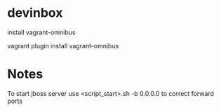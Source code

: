 devinbox
========
install vagrant-omnibus

vagrant plugin install vagrant-omnibus

# Notes
To start jboss server use <script_start>.sh -b 0.0.0.0 to correct forward ports

